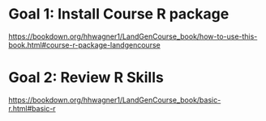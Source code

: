 # Goal 1: Install Course R package  
https://bookdown.org/hhwagner1/LandGenCourse_book/how-to-use-this-book.html#course-r-package-landgencourse

# Goal 2: Review R Skills
https://bookdown.org/hhwagner1/LandGenCourse_book/basic-r.html#basic-r 

